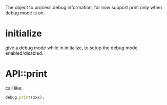 The object to process debug information, for now support print only when debug mode is on.

# initialize
give a debug mode while in initialize, to setup the debug mode enabled/disabled.

# API::print
call like:
```ruby
debug.print(xxx);
```
